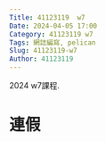 ```yaml
---
Title: 41123119  w7
Date: 2024-04-05 17:00
Category: 41123119 w7
Tags: 網誌編寫, pelican
Slug: 41123119-w7
Author: 41123119
---
```


2024 w7課程.

<!-- PELICAN_END_SUMMARY -->

# 連假




